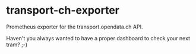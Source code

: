 # transport-ch-exporter

Prometheus exporter for the transport.opendata.ch API.

Haven't you always wanted to have a proper dashboard to check your next tram? ;-)
